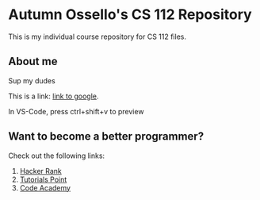 # Autumn Ossello's CS 112 Repository
This is my individual course repository for CS 112 files.

## About me
Sup my dudes

This is a link: [link to google](http://google.com).

In VS-Code, press ctrl+shift+v to preview

## Want to become a better programmer?  
Check out the following links:
1. [Hacker Rank](https://www.hackerrank.com/domains/cpp)
2. [Tutorials Point](https://www.tutorialspoint.com/cplusplus/index.htm)
3. [Code Academy](https://www.codecademy.com/learn/learn-c-plus-plus)
